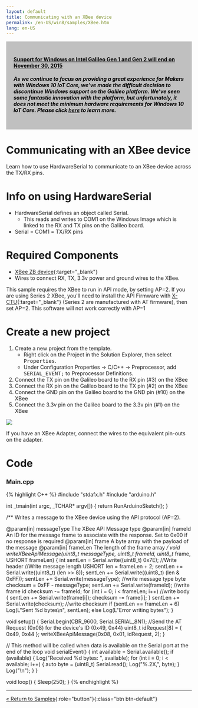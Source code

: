 ```yaml
---
layout: default
title: Communicating with an XBee device
permalink: /en-US/win8/samples/XBee.htm
lang: en-US
---
```


<div style="background-color:Silver; color:black; padding:20px;">
	<h4><u>Support for Windows on Intel Galileo Gen 1 and Gen 2 will end on November 30, 2015</u></h4>
	<p><h5>As we continue to focus on providing a great experience for Makers with Windows 10 IoT Core, we’ve made the difficult decision to discontinue Windows support on the Galileo platform. We’ve seen some fantastic innovation with the platform, but unfortunately, it does not meet the minimum hardware requirements for Windows 10 IoT Core. Please click <a href="http://go.microsoft.com/fwlink/?LinkId=690091" target="_blank">here</a> to learn more.</h5></p>
</div>

# Communicating with an XBee device
Learn how to use HardwareSerial to communicate to an XBee device across the TX/RX pins.

# Info on using HardwareSerial

* HardwareSerial defines an object called Serial.
    * This reads and writes to COM1 on the Windows Image which is linked to the RX and TX pins on the Galileo board.<br/>
* Serial = COM1 = TX/RX pins

# Required Components
* [XBee ZB device](http://www.digi.com/products/wireless-wired-embedded-solutions/zigbee-rf-modules/zigbee-mesh-module/xbee-zb-module){:target="_blank"}
* Wires to connect RX, TX, 3.3v power and ground wires to the XBee.

This sample requires the XBee to run in API mode, by setting AP=2. If you are using Series 2 XBee, you'll need to install the API Firmware with [X-CTU](http://www.digi.com/support/productdetail?pid=3352&osvid=57&type=utilities){:target="_blank"} (Series 2 are manufactured with AT firmware), then set AP=2. This software will not work correctly with AP=1

# Create a new project

1. Create a new project from the template.
    * Right click on the Project in the Solution Explorer, then select <kbd>Properties</kbd>.
    * Under Configuration Properties -> C/C++ -> Preprocessor, add <kbd>SERIAL_EVENT;</kbd> to Preprocessor Definitions.
1. Connect the TX pin on the Galileo board to the RX pin (#3) on the XBee
1. Connect the RX pin on the Galileo board to the TX pin (#2) on the XBee
1. Connect the GND pin on the Galileo board to the GND pin (#10) on the XBee
1. Connect the 3.3v pin on the Galileo board to the 3.3v pin (#1) on the XBee

<img src="{{site.baseurl}}/images/XbeeGalileoWiring.png">

If you have an XBee Adapter, connect the wires to the equivalent pin-outs on the adapter.

# Code

### Main.cpp
{% highlight C++ %}
#include "stdafx.h"
#include "arduino.h"

int _tmain(int argc, _TCHAR* argv[])
{
  return RunArduinoSketch();
}

/**
  Writes a message to the XBee device using the API protocol (AP=2).

  @param[in]  messageType The XBee API Message type
  @param[in]  frameId     An ID for the message frame to associate with the response. Set to 0x00 if no response is required
  @param[in]  frame       A byte array with the payload of the message
  @param[in]  frameLen    The length of the frame array
*/
void writeXBeeApiMessage(uint8_t messageType, uint8_t frameId, uint8_t* frame, USHORT frameLen)
{
  int sentLen = Serial.write((uint8_t) 0x7E); //Write header
  //Write message length
  USHORT len = frameLen + 2;
  sentLen += Serial.write((uint8_t) (len >> 8));
  sentLen += Serial.write((uint8_t) (len & 0xFF));
  sentLen += Serial.write(messageType); //write message type
  byte checksum = 0xFF - messageType;
  sentLen += Serial.write(frameId); //write frame id
  checksum -= frameId;
  for (int i = 0; i < frameLen; i++) //write body
  {
    sentLen += Serial.write(frame[i]);
    checksum -= frame[i];
  }
  sentLen += Serial.write(checksum); //write checksum
  if (sentLen == frameLen + 6)
    Log(L"Sent %d bytes\n", sentLen);
  else
    Log(L"Error writing bytes");
}

void setup()
{
  Serial.begin(CBR_9600, Serial.SERIAL_8N1);
  //Send the AT Request (0x08) for the device's ID (0x49, 0x44)
  uint8_t idRequest[8] = { 0x49, 0x44 };
  writeXBeeApiMessage(0x08, 0x01, idRequest, 2);
}

// This method will be called when data is available on the Serial port at the end of the loop
void serialEvent()
{
  int available = Serial.available();
  if (available)
  {
    Log("Received %d bytes: ", available);
    for (int i = 0; i < available; i++)
    {
      auto byte = (uint8_t) Serial.read();
      Log("%.2X,", byte);
    }
    Log("\n");
   }
}

void loop()
{
  Sleep(250);
}
{% endhighlight %}

---

[&laquo; Return to Samples](SampleApps.htm){:role="button"}{:class="btn btn-default"}
